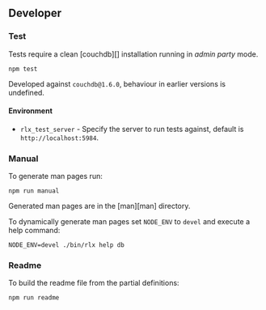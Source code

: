 ## Developer

### Test

Tests require a clean [couchdb][] installation running in *admin party* mode.

```
npm test
```

Developed against `couchdb@1.6.0`, behaviour in earlier versions is undefined.

#### Environment

* `rlx_test_server` - Specify the server to run tests against, default is `http://localhost:5984`.

### Manual

To generate man pages run:

```
npm run manual
```

Generated man pages are in the [man][man] directory.

To dynamically generate man pages set `NODE_ENV` to `devel` and execute a help command:

```
NODE_ENV=devel ./bin/rlx help db
```

### Readme

To build the readme file from the partial definitions:

```
npm run readme
```
